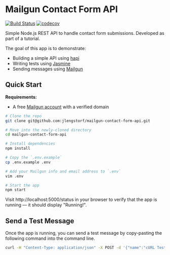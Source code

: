 # Mailgun Contact Form API

[![Build Status](https://travis-ci.org/jlengstorf/mailgun-contact-form-api.svg?branch=master)](https://travis-ci.org/jlengstorf/mailgun-contact-form-api) [![codecov](https://codecov.io/gh/jlengstorf/mailgun-contact-form-api/branch/master/graph/badge.svg)](https://codecov.io/gh/jlengstorf/mailgun-contact-form-api)

Simple Node.js REST API to handle contact form submissions. Developed as part of a tutorial.

The goal of this app is to demonstrate:

- Building a simple API using [hapi](http://hapijs.com/)
- Writing tests using [Jasmine](http://jasmine.github.io/2.4/introduction.html)
- Sending messages using [Mailgun](http://mailgun.com/)

## Quick Start

**Requirements:**
- A free [Mailgun account](http://mailgun.com/) with a verified domain

```bash
# Clone the repo
git clone git@github.com:jlengstorf/mailgun-contact-form-api.git

# Move into the newly-cloned directory
cd mailgun-contact-form-api

# Install dependencies
npm install

# Copy the `.env.example`
cp .env.example .env

# Add your Mailgun info and email address to `.env`
vim .env

# Start the app
npm start
```

Visit http://localhost:5000/status in your browser to verify that the app is running — it should display "Running!".

## Send a Test Message

Once the app is running, you can send a test message by copy-pasting the following command into the command line.

```bash
curl -H "Content-Type: application/json" -X POST -d '{"name":"cURL Test","email":"curl@example.com", "message":"Sent via curl!\n\nNeat, right?"}' http://localhost:5000/submit
```
